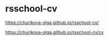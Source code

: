 # rsschool-cv

https://churikova-olga.github.io/rsschool-cv/

https://churikova-olga.github.io/rsschool-cv/cv


